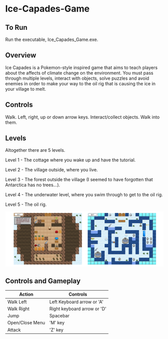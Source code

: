 # Ice-Capades-Game

## To Run ##
Run the executable, Ice_Capades_Game.exe.

## Overview ##
Ice Capades is a Pokemon-style inspired game that aims to teach players about the affects of climate change on the environment. You must pass through multiple levels, interact with objects, solve puzzles and avoid enemies in order to make your way to the oil rig that is causing the ice in your village to melt.

## Controls ##
Walk. Left, right, up or down arrow keys.
Interact/collect objects. Walk into them.

## Levels ##
Altogether there are 5 levels.

Level 1 - The cottage where you wake up and have the tutorial.

Level 2 - The village outside, where you live.

Level 3 - The forest outside the village (I seemed to have forgotten that Antarctica has no trees...).

Level 4 - The underwater level, where you swim through to get to the oil rig.

Level 5 - The oil rig.

![Alt text](Images/collage.png "Gameplay")

## Controls and Gameplay ##

Action  	  	| Controls
--------------- | -------------
Walk Left 	  	| Left Keyboard arrow or 'A'
Walk Right	  	| Right keyboard arrow or 'D'
Jump		  	| Spacebar
Open/Close Menu | 'M' key
Attack			| 'Z' key
